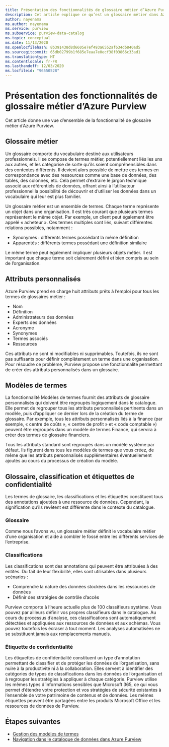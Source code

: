 ```yaml
---
title: Présentation des fonctionnalités de glossaire métier d’Azure Purview (préversion)
description: Cet article explique ce qu’est un glossaire métier dans Azure Purview.
author: nayenama
ms.author: nayenama
ms.service: purview
ms.subservice: purview-data-catalog
ms.topic: conceptual
ms.date: 11/13/2020
ms.openlocfilehash: 8b391438d8d6605e7ef493a6552af634db840ad5
ms.sourcegitcommit: 65db02799b1f685e7eaa7e0ecf38f03866c33ad1
ms.translationtype: HT
ms.contentlocale: fr-FR
ms.lasthandoff: 12/03/2020
ms.locfileid: "96550528"
---
```

# <a name="understand-business-glossary-features-in-azure-purview"></a>Présentation des fonctionnalités de glossaire métier d’Azure Purview

Cet article donne une vue d’ensemble de la fonctionnalité de glossaire métier d’Azure Purview. 

## <a name="business-glossary"></a>Glossaire métier

Un glossaire comporte du vocabulaire destiné aux utilisateurs professionnels.  Il se compose de termes métier, potentiellement liés les uns aux autres, et les catégorise de sorte qu’ils soient compréhensibles dans des contextes différents. Il devient alors possible de mettre ces termes en correspondance avec des ressources comme une base de données, des tables, des colonnes, etc. Cela permet d’extraire le jargon technique associé aux référentiels de données, offrant ainsi à l’utilisateur professionnel la possibilité de découvrir et d’utiliser les données dans un vocabulaire qui leur est plus familier.


Un glossaire métier est un ensemble de termes. Chaque terme représente un objet dans une organisation. Il est très courant que plusieurs termes représentent le même objet. Par exemple, un client peut également être appelé « acheteur ». Ces termes multiples sont liés, suivant différentes relations possibles, notamment :

- Synonymes : différents termes possédant la même définition
- Apparentés : différents termes possédant une définition similaire

Le même terme peut également impliquer plusieurs objets métier. Il est important que chaque terme soit clairement défini et bien compris au sein de l’organisation.

## <a name="custom-attributes"></a>Attributs personnalisés

Azure Purview prend en charge huit attributs prêts à l’emploi pour tous les termes de glossaires métier :
- Nom
- Définition
- Administrateurs des données
- Experts des données
- Acronyme
- Synonymes
- Termes associés
- Ressources

Ces attributs ne sont ni modifiables ni supprimables. Toutefois, ils ne sont pas suffisants pour définir complètement un terme dans une organisation. Pour résoudre ce problème, Purview propose une fonctionnalité permettant de créer des attributs personnalisés dans un glossaire.

## <a name="term-templates"></a>Modèles de termes

La fonctionnalité Modèles de termes fournit des attributs de glossaire personnalisés qui doivent être regroupés logiquement dans le catalogue. Elle permet de regrouper tous les attributs personnalisés pertinents dans un modèle, puis d’appliquer ce dernier lors de la création du terme de glossaire. Par exemple, tous les attributs personnalisés liés à la finance (par exemple, « centre de coûts », « centre de profit » et « code comptable ») peuvent être regroupés dans un modèle de termes Finance, qui servira à créer des termes de glossaire financiers.

Tous les attributs standard sont regroupés dans un modèle système par défaut. Ils figurent dans tous les modèles de termes que vous créez, de même que les attributs personnalisés supplémentaires éventuellement ajoutés au cours du processus de création du modèle.

## <a name="glossary-vs-classification-vs-sensitivity-labels"></a>Glossaire, classification et étiquettes de confidentialité

Les termes de glossaire, les classifications et les étiquettes constituent tous des annotations ajoutées à une ressource de données. Cependant, la signification qu’ils revêtent est différente dans le contexte du catalogue. 

### <a name="glossary"></a>Glossaire

Comme nous l’avons vu, un glossaire métier définit le vocabulaire métier d’une organisation et aide à combler le fossé entre les différents services de l’entreprise.

### <a name="classifications"></a>Classifications

Les classifications sont des annotations qui peuvent être attribuées à des entités. Du fait de leur flexibilité, elles sont utilisables dans plusieurs scénarios :

- Comprendre la nature des données stockées dans les ressources de données
- Définir des stratégies de contrôle d’accès

Purview comporte à l’heure actuelle plus de 100 classifieurs système. Vous pouvez par ailleurs définir vos propres classifieurs dans le catalogue. Au cours du processus d’analyse, ces classifications sont automatiquement détectées et appliquées aux ressources de données et aux schémas. Vous pouvez toutefois les écraser à tout moment. Les analyses automatisées ne se substituent jamais aux remplacements manuels.

### <a name="sensitivity-labels"></a>Étiquette de confidentialité

Les étiquettes de confidentialité constituent un type d’annotation permettant de classifier et de protéger les données de l’organisation, sans nuire à la productivité ni à la collaboration. Elles servent à identifier des catégories de types de classifications dans les données de l’organisation et à regrouper les stratégies à appliquer à chaque catégorie. Purview utilise les mêmes types d’informations sensibles que Microsoft 365, ce qui vous permet d’étendre votre protection et vos stratégies de sécurité existantes à l’ensemble de votre patrimoine de contenus et de données. Les mêmes étiquettes peuvent être partagées entre les produits Microsoft Office et les ressources de données de Purview.

## <a name="next-steps"></a>Étapes suivantes

- [Gestion des modèles de termes](how-to-manage-term-templates.md)
- [Navigation dans le catalogue de données dans Azure Purview](how-to-browse-catalog.md)
